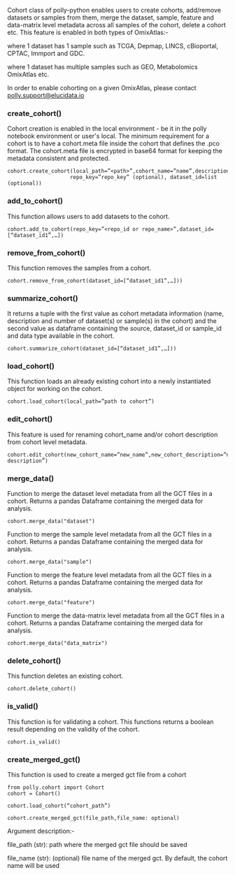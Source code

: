 Cohort class of polly-python enables users to create cohorts, add/remove datasets or samples from them, merge the dataset, sample, feature and data-matrix level metadata across all samples of the cohort, delete a cohort etc.
This feature is enabled in both types of OmixAtlas:- 

where 1 dataset has 1 sample such as TCGA, Depmap, LINCS, cBioportal, CPTAC, Immport and GDC.

where 1 dataset has multiple samples such as GEO, Metabolomics OmixAtlas etc.

In order to enable cohorting on a given OmixAtlas, please contact polly.support@elucidata.io

### create_cohort()
Cohort creation is enabled in the local environment - be it in the polly notebook environment or user's local. The minimum requirement for a cohort is to have a cohort.meta file inside the cohort that defines the .pco format. The cohort.meta file is encrypted in base64 format for keeping the metadata consistent and protected.
```
cohort.create_cohort(local_path=”<path>”,cohort_name=”name”,description=”description”, 
                    repo_key=”repo_key” (optional), dataset_id=list (optional))
```
### add_to_cohort()
This function allows users to add datasets to the cohort.
```
cohort.add_to_cohort(repo_key=”<repo_id or repo_name>”,dataset_id=[“dataset_id1”,…])
```
### remove_from_cohort()
This function removes the samples from a cohort. 
```
cohort.remove_from_cohort(dataset_id=[“dataset_id1”,…]))
```
### summarize_cohort()
It returns a tuple with the first value as cohort metadata information (name, description and number of dataset(s) or sample(s) in the cohort) and the second value as dataframe containing the source, dataset_id or sample_id  and data type available in the cohort.
```
cohort.summarize_cohort(dataset_id=[“dataset_id1”,…]))
```
### load_cohort()
This function loads an already existing cohort into a newly instantiated object for working on the cohort.
```
cohort.load_cohort(local_path=”path to cohort”)
```
### edit_cohort()
This feature is used for renaming cohort_name and/or cohort description from cohort level metadata.
```
cohort.edit_cohort(new_cohort_name=”new_name”,new_cohort_description=”new description”)
```
### merge_data()
Function to merge the dataset level metadata from all the GCT files in a cohort. Returns a pandas Dataframe containing the merged data for analysis.
```
cohort.merge_data("dataset")
```
Function to merge the sample level metadata from all the GCT files in a cohort. Returns a pandas Dataframe containing the merged data for analysis.
```
cohort.merge_data("sample")
```
Function to merge the feature level metadata from all the GCT files in a cohort. Returns a pandas Dataframe containing the merged data for analysis.
```
cohort.merge_data("feature")
```
Function to merge the data-matrix level metadata from all the GCT files in a cohort. Returns a pandas Dataframe containing the merged data for analysis.
```
cohort.merge_data("data_matrix")
```
### delete_cohort()
This function deletes an existing cohort.
```
cohort.delete_cohort()
```
### is_valid()
This function is for validating a cohort. This functions returns a boolean result depending on the validity of the cohort. 
```
cohort.is_valid()
```

### create_merged_gct()

This function is used to create a merged gct file from a cohort

```
from polly.cohort import Cohort
cohort = Cohort()

cohort.load_cohort(“cohort_path”)

cohort.create_merged_gct(file_path,file_name: optional)
```

Argument description:-

file_path (str): path where the merged gct file should be saved

file_name (str): (optional) file name of the merged gct. By default, the cohort name will be used

